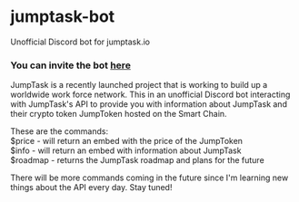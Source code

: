 # jumptask-bot
Unofficial Discord bot for jumptask.io
### You can invite the bot [here](https://discord.com/oauth2/authorize?client_id=936307386447188039&permissions=117760&scope=bot)

JumpTask is a recently launched project that is working to build up a worldwide work force network. This in an unofficial Discord bot interacting with JumpTask's API to provide you with information about JumpTask and their crypto token JumpToken hosted on the Smart Chain.

These are the commands:<br>
$price - will return an embed with the price of the JumpToken<br>
$info - will return an embed with information about JumpTask<br>
$roadmap - returns the JumpTask roadmap and plans for the future

There will be more commands coming in the future since I'm learning new things about the API every day. Stay tuned!
